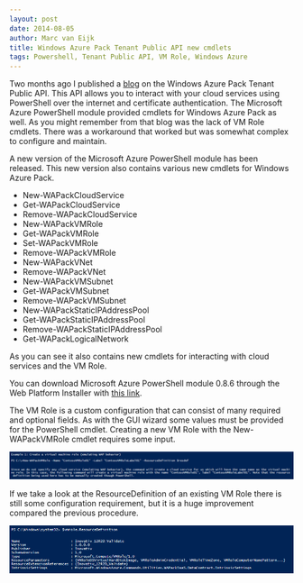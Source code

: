 ```yaml
---
layout: post
date: 2014-08-05
author: Marc van Eijk
title: Windows Azure Pack Tenant Public API new cmdlets
tags: Powershell, Tenant Public API, VM Role, Windows Azure 
---
```

Two months ago I published a [blog](/2014/06/11/tenantpublicapi) on the Windows Azure Pack Tenant Public API. This API allows you to interact with your cloud services using PowerShell over the internet and certificate authentication. The Microsoft Azure PowerShell module provided cmdlets for Windows Azure Pack as well. As you might remember from that blog was the lack of VM Role cmdlets. There was a workaround that worked but was somewhat complex to configure and maintain.

A new version of the Microsoft Azure PowerShell module has been released. This new version also contains various new cmdlets for Windows Azure Pack.

- New-WAPackCloudService 
- Get-WAPackCloudService 
- Remove-WAPackCloudService 
- New-WAPackVMRole 
- Get-WAPackVMRole 
- Set-WAPackVMRole 
- Remove-WAPackVMRole 
- New-WAPackVNet 
- Remove-WAPackVNet 
- New-WAPackVMSubnet 
- Get-WAPackVMSubnet 
- Remove-WAPackVMSubnet 
- New-WAPackStaticIPAddressPool 
- Get-WAPackStaticIPAddressPool 
- Remove-WAPackStaticIPAddressPool 
- Get-WAPackLogicalNetwork

As you can see it also contains new cmdlets for interacting with cloud services and the VM Role.

You can download Microsoft Azure PowerShell module 0.8.6 through the Web Platform Installer with [this link](http://go.microsoft.com/?linkid=9811175&clcid=0x409).

The VM Role is a custom configuration that can consist of many required and optional fields. As with the GUI wizard some values must be provided for the PowerShell cmdlet. Creating a new VM Role with the New-WAPackVMRole cmdlet requires some input.

<img src="/images/2014-08-05/01wapcmdlet.png" width="700">

If we take a look at the ResourceDefinition of an existing VM Role there is still some configuration requirement, but it is a huge improvement compared the previous procedure.

<img src="/images/2014-08-05/02resdef.png" width="700">

